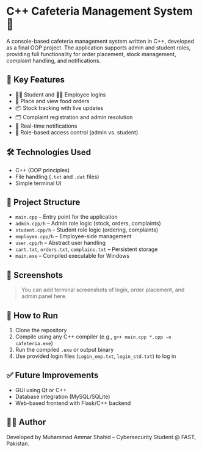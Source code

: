 # C++ Cafeteria Management System 🚀

A console-based cafeteria management system written in C++, developed as a final OOP project. The application supports admin and student roles, providing full functionality for order placement, stock management, complaint handling, and notifications.

## 🧠 Key Features

- 👨‍🎓 Student and 👨‍💼 Employee logins
- 🍔 Place and view food orders
- 📦 Stock tracking with live updates
- 🗂️ Complaint registration and admin resolution
- 🔔 Real-time notifications
- 🔐 Role-based access control (admin vs. student)

## 🛠️ Technologies Used

- C++ (OOP principles)
- File handling (`.txt` and `.dat` files)
- Simple terminal UI

## 📁 Project Structure

- `main.cpp` – Entry point for the application
- `admin.cpp/h` – Admin role logic (stock, orders, complaints)
- `student.cpp/h` – Student role logic (ordering, complaints)
- `employee.cpp/h` – Employee-side management
- `user.cpp/h` – Abstract user handling
- `cart.txt`, `orders.txt`, `complains.txt` – Persistent storage
- `main.exe` – Compiled executable for Windows

## 📸 Screenshots

> You can add terminal screenshots of login, order placement, and admin panel here.

## 🏁 How to Run

1. Clone the repository
2. Compile using any C++ compiler (e.g., `g++ main.cpp *.cpp -o cafeteria.exe`)
3. Run the compiled `.exe` or output binary
4. Use provided login files (`Login_emp.txt`, `login_std.txt`) to log in

## ✅ Future Improvements

- GUI using Qt or C++
- Database integration (MySQL/SQLite)
- Web-based frontend with Flask/C++ backend

## 🧑‍💻 Author

Developed by Muhammad Ammar Shahid – Cybersecurity Student @ FAST, Pakistan.

